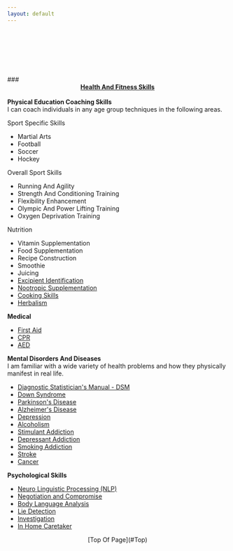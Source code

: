 ```yaml
---
layout: default
---
```

<header></header><br>
<div id="health">
<ul class="nav_menu"><br>
</div>
### <u><b><center>Health And Fitness Skills</u></b></center><br>
<b>Physical Education Coaching Skills</b><br>
I can coach individuals in any age group techniques in the following areas.<br>

Sport Specific Skills<br>
 - Martial Arts
 - Football
 - Soccer
 - Hockey<br>

Overall Sport Skills<br>
 - Running And Agility
 - Strength And Conditioning Training
 - Flexibility Enhancement
 - Olympic And Power Lifting Training
 - Oxygen Deprivation Training<br>


 Nutrition
 - Vitamin Supplementation
 - Food Supplementation
 - Recipe Construction
 - Smoothie
 - Juicing
 - [Excipient Identification](/)
 - [Nootropic Supplementation](https://en.wikipedia.org/wiki/Nootropic)
 - [Cooking Skills](/)
 - [Herbalism](/)<br>


<b>Medical</b><br>
- [First Aid](/)
- [CPR](/)
- [AED](/)

<b>Mental Disorders And Diseases</b><br>
I am familiar with a wide variety of health problems and how they physically manifest in real life.
- [Diagnostic Statistician's Manual - DSM](/)
- [Down Syndrome](/)
- [Parkinson's Disease](/)
- [Alzheimer's Disease](/)
- [Depression](/)
- [Alcoholism](/)
- [Stimulant Addiction](/)
- [Depressant Addiction](/)
- [Smoking Addiction](/)
- [Stroke](/)
- [Cancer](/)<br>

<b>Psychological Skills</b>
- [Neuro Linguistic Processing (NLP)](/)
- [Negotiation and Compromise](/)
- [Body Language Analysis](/)
- [Lie Detection](/)
- [Investigation](/)
- [In Home Caretaker](/)<br>

<footer><center>[Top Of Page](#Top)<br></center></footer>
